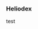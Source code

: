 ### Heliodex

<!--
**HelioDex/Heliodex** is a ✨ _special_ ✨ repository because its `README.md` (this file) appears on your GitHub profile.
-->

test

